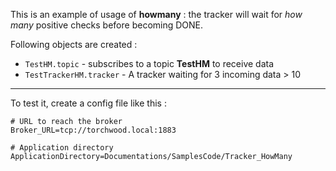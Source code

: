 This is an example of usage of **howmany** : the tracker will wait for *how many* positive checks before becoming DONE.

Following objects are created :
- `TestHM.topic` - subscribes to a topic **TestHM** to receive data
- `TestTrackerHM.tracker` - A tracker waiting for 3 incoming data > 10

<!---
- `ControlHM.topic` - subscribes to a topic **ControlHM** to send command to the tracker. Recognized commands are :

  * **STATUS** : displays the tracker status
  * **CHECKING** or **START** : Force the status of the tracker for testing purposes
--->

---

To test it, create a config file like this :

	# URL to reach the broker
	Broker_URL=tcp://torchwood.local:1883

	# Application directory
	ApplicationDirectory=Documentations/SamplesCode/Tracker_HowMany

